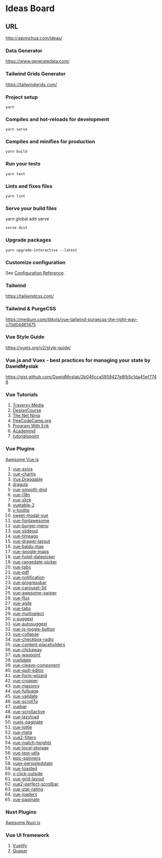 # Ideas Board

## URL
http://gavinchua.com/ideas/

### Data Generator
https://www.generatedata.com/

### Tailwind Grids Generator
https://tailwindgrids.com/

### Project setup
```
yarn
```

### Compiles and hot-reloads for development
```
yarn serve
```

### Compiles and minifies for production
```
yarn build
```

### Run your tests
```
yarn test
```

### Lints and fixes files
```
yarn lint
```

### Serve your build files
yarn global add serve
```
serve dist
```

### Upgrade packages
```
yarn upgrade-interactive --latest
```

### Customize configuration
See [Configuration Reference](https://cli.vuejs.org/config/).

### Tailwind
https://tailwindcss.com/

### Tailwind & PurgeCSS
https://medium.com/@kyis/vue-tailwind-purgecss-the-right-way-c70d04461475

### Vue Style Guide
https://vuejs.org/v2/style-guide/

### Vue.js and Vuex - best practices for managing your state by DawidMyslak
https://gist.github.com/DawidMyslak/2b046cca5959427e8fb5c1da45ef7748

### Vue Tutorials
1. [Traversy Media](https://www.youtube.com/user/TechGuyWeb)
2. [DesignCourse](https://www.youtube.com/user/DesignCourse)
3. [The Net Ninja](https://www.youtube.com/channel/UCW5YeuERMmlnqo4oq8vwUpg)
4. [freeCodeCamp.org](https://www.youtube.com/channel/UC8butISFwT-Wl7EV0hUK0BQ)
5. [Program With Erik](https://www.youtube.com/channel/UCshZ3rdoCLjDYuTR_RBubzw)
6. [Academind](https://www.youtube.com/channel/UCSJbGtTlrDami-tDGPUV9-w)
7. [tutorialspoint](https://www.tutorialspoint.com/vuejs/)

### Vue Plugins
   [Awesome Vue.js](https://github.com/vuejs/awesome-vue)
1. [vue-axios](https://github.com/imcvampire/vue-axios)
2. [vue-chartjs](https://github.com/apertureless/vue-chartjs)
3. [Vue.Draggable](https://github.com/SortableJS/Vue.Draggable)
4. [dragula](https://github.com/bevacqua/dragula)
5. [vue-smooth-dnd](https://github.com/kutlugsahin/vue-smooth-dnd)
6. [vue-i18n](https://github.com/kazupon/vue-i18n)
7. [vue-slick](https://github.com/staskjs/vue-slick)
8. [vuetable-2](https://github.com/ratiw/vuetable-2)
9. [v-tooltip](https://github.com/Akryum/v-tooltip)
10. [sweet-modal-vue](https://github.com/adeptoas/sweet-modal-vue)
11. [vue-fontawesome](https://github.com/FortAwesome/vue-fontawesome)
12. [vue-burger-menu](https://github.com/mbj36/vue-burger-menu)
13. [vue-slideout](https://github.com/vouill/vue-slideout)
14. [vue-timeago](https://github.com/egoist/vue-timeago)
15. [vue-drawer-layout](https://github.com/hjl19911127/vue-drawer-layout)
16. [vue-baidu-map](https://github.com/Dafrok/vue-baidu-map)
17. [vue-google-maps](https://github.com/xkjyeah/vue-google-maps)
18. [vue-hotel-datepicker](https://github.com/krystalcampioni/vue-hotel-datepicker)
19. [vue-rangedate-picker](https://github.com/bliblidotcom/vue-rangedate-picker)
20. [vue-tabs](https://github.com/cristijora/vue-tabs)
21. [vue-pdf](https://github.com/FranckFreiburger/vue-pdf)
22. [vue-notification](https://github.com/euvl/vue-notification)
23. [vue-progressbar](https://github.com/hilongjw/vue-progressbar)
24. [vue-carousel-3d](https://github.com/wlada/vue-carousel-3d)
25. [vue-awesome-swiper](https://github.com/surmon-china/vue-awesome-swiper)
26. [vue-flux](https://github.com/deulos/vue-flux)
27. [vue-agile](https://github.com/lukaszflorczak/vue-agile)
28. [vue-tabs](https://github.com/cristijora/vue-tabs)
29. [vue-multiselect](https://github.com/shentao/vue-multiselect)
30. [v-suggest](https://github.com/TerryZ/v-suggest)
31. [vue-autosuggest](https://github.com/Educents/vue-autosuggest)
32. [vue-js-toggle-button](https://github.com/euvl/vue-js-toggle-button)
33. [vue-collapse](https://github.com/roszpun/vue-collapse/)
34. [vue-checkbox-radio](https://github.com/mariomka/vue-checkbox-radio)
35. [vue-content-placeholders](https://github.com/michalsnik/vue-content-placeholders)
36. [vue-clickaway](https://github.com/simplesmiler/vue-clickaway)
37. [vue-waypoint](https://github.com/scaccogatto/vue-waypoint)
38. [vuelidate](https://github.com/monterail/vuelidate)
39. [vue-cleave-component](https://github.com/ankurk91/vue-cleave-component)
40. [vue-quill-editor](https://github.com/surmon-china/vue-quill-editor)
41. [vue-form-wizard](https://github.com/BinarCode/vue-form-wizard)
42. [vue-cropper](https://github.com/xyxiao001/vue-cropper/)
43. [vue-masonry](https://github.com/shershen08/vue-masonry)
44. [vue-fullpage](https://github.com/alvarotrigo/vue-fullpage.js)
45. [vue-validate](https://github.com/baianat/vee-validate)
46. [vue-scrollTo](https://github.com/rigor789/vue-scrollTo)
47. [vuebar](https://github.com/DominikSerafin/vuebar)
48. [vue-scrollactive](https://github.com/eddiemf/vue-scrollactive)
49. [vue-lazyload](https://github.com/hilongjw/vue-lazyload)
50. [vuejs-paginate](https://github.com/lokyoung/vuejs-paginate)
51. [vue-lottie](https://github.com/chenqingspring/vue-lottie)
52. [vue-meta](https://github.com/declandewet/vue-meta)
53. [vue2-filters](https://github.com/freearhey/vue2-filters)
54. [vue-match-heights](https://github.com/samturrell/vue-match-heights)
55. [vue-local-storage](https://github.com/pinguinjkeke/vue-local-storage)
56. [vue-test-utils](https://github.com/vuejs/vue-test-utils)
57. [epic-spinners](https://github.com/epicmaxco/epic-spinners)
58. [vuex-persistedstate](https://github.com/robinvdvleuten/vuex-persistedstate)
59. [vue-toasted](https://github.com/shakee93/vue-toasted)
60. [v-click-outside](https://github.com/ndelvalle/v-click-outside)
61. [vue-grid-layout](https://github.com/jbaysolutions/vue-grid-layout)
62. [vue2-perfect-scrollbar](https://github.com/mercs600/vue2-perfect-scrollbar)
63. [vue-star-rating](https://github.com/craigh411/vue-star-rating)
64. [vue-loaders](https://github.com/Hokid/vue-loaders)
65. [vue-paginate](https://github.com/TahaSh/vue-paginate)

### Nuxt Plugins
   [Awesome Nuxt.js](https://github.com/nuxt-community/awesome-nuxt)

### Vue UI framework
1. [Vuetify](https://vuetifyjs.com/en/)
2. [Quasar](http://quasar-framework.org/)
